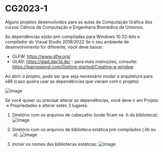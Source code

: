 # CG2023-1

Alguns projetos desenvolvidos para as aulas de Computação Gráfica dos cursos Ciência da Computação e Engenharia Biomédica da Unisinos.

As dependências estão pré-compiladas para Windows 10 32-bits e compilador do Visual Studio 2019/2022
Se o seu ambiente de desenvolvimento for diferente, você deve baixar:

- GLFW: https://www.glfw.org/
- GLAD: https://glad.dav1d.de/ - para mais instruções, consulte: https://learnopengl.com/Getting-started/Creating-a-window

 Ao abrir o projeto, pode ser que seja necessário mudar a arquitetura para x86 (caso queira usar as dependências que vieram com o projeto):
 
![image](https://user-images.githubusercontent.com/2465857/128773364-4589fffe-57f9-4de2-acdf-7898abbaad8b.png)

Se você quiser ou precisar alterar as dependências, você deve ir em Projeto -> Propriedades e alterar estes 3 lugares:

1) Diretório com os arquivos de cabeçalho (onde ficam os .h da biblioteca): 
![image](https://user-images.githubusercontent.com/2465857/128772404-13b3a1a4-fc71-4a93-9de1-1eb9cba05969.png)

2) Diretório com os arquivos de biblioteca estática pré-compilados (.lib ou .a):
![image](https://user-images.githubusercontent.com/2465857/128772735-d04bec8e-edcd-485f-a103-e66f1810cdad.png)

3) Incluir os nomes das bibliotecas estáticas:
![image](https://user-images.githubusercontent.com/2465857/128772961-04745bc6-ef1d-45b3-9aa7-a623d2af3065.png)
